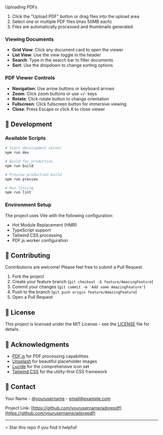 Uploading PDFs
1. Click the "Upload PDF" button or drag files into the upload area
2. Select one or multiple PDF files (max 50MB each)
3. Files are automatically processed and thumbnails generated

### Viewing Documents
- **Grid View**: Click any document card to open the viewer
- **List View**: Use the view toggle in the header
- **Search**: Type in the search bar to filter documents
- **Sort**: Use the dropdown to change sorting options

### PDF Viewer Controls
- **Navigation**: Use arrow buttons or keyboard arrows
- **Zoom**: Click zoom buttons or use +/- keys
- **Rotate**: Click rotate button to change orientation
- **Fullscreen**: Click fullscreen button for immersive viewing
- **Close**: Press Escape or click X to close viewer

## 🔧 Development

### Available Scripts

```bash
# Start development server
npm run dev

# Build for production
npm run build

# Preview production build
npm run preview

# Run linting
npm run lint
```

### Environment Setup

The project uses Vite with the following configuration:
- Hot Module Replacement (HMR)
- TypeScript support
- Tailwind CSS processing
- PDF.js worker configuration

## 🤝 Contributing

Contributions are welcome! Please feel free to submit a Pull Request.

1. Fork the project
2. Create your feature branch (`git checkout -b feature/AmazingFeature`)
3. Commit your changes (`git commit -m 'Add some AmazingFeature'`)
4. Push to the branch (`git push origin feature/AmazingFeature`)
5. Open a Pull Request

## 📝 License

This project is licensed under the MIT License - see the [LICENSE](LICENSE) file for details.

## 🙏 Acknowledgments

- [PDF.js](https://mozilla.github.io/pdf.js/) for PDF processing capabilities
- [Unsplash](https://unsplash.com/) for beautiful placeholder images
- [Lucide](https://lucide.dev/) for the comprehensive icon set
- [Tailwind CSS](https://tailwindcss.com/) for the utility-first CSS framework

## 📧 Contact

Your Name - [@yourusername](https://twitter.com/yourusername) - email@example.com

Project Link: [https://github.com/yourusername/adorepdf](https://github.com/yourusername/adorepdf)

---

⭐ Star this repo if you find it helpful!
